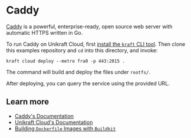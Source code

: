# Caddy

[Caddy](https://caddyserver.com/) is a powerful, enterprise-ready, open source web server with automatic HTTPS written in Go.

To run Caddy on Unikraft Cloud, first [install the `kraft` CLI tool](https://unikraft.org/docs/cli).
Then clone this examples repository and `cd` into this directory, and invoke:

```console
kraft cloud deploy --metro fra0 -p 443:2015 .
```

The command will build and deploy the files under `rootfs/`.

After deploying, you can query the service using the provided URL.

## Learn more

- [Caddy's Documentation](https://caddyserver.com/docs/)
- [Unikraft Cloud's Documentation](https://unikraft.cloud/docs/)
- [Building `Dockerfile` Images with `Buildkit`](https://unikraft.org/guides/building-dockerfile-images-with-buildkit)
